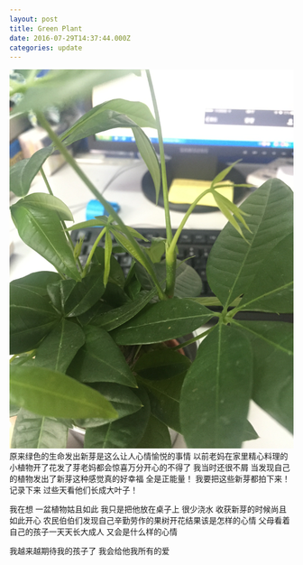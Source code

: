 ```yaml
---
layout: post
title: Green Plant
date: 2016-07-29T14:37:44.000Z
categories: update
---
```

<img src="/images/fulls/plant.jpg" class="fit image">
原来绿色的生命发出新芽是这么让人心情愉悦的事情
以前老妈在家里精心料理的小植物开了花发了芽老妈都会惊喜万分开心的不得了
我当时还很不屑
当发现自己的植物发出了新芽这种感觉真的好幸福
全是正能量！
我要把这些新芽都拍下来！
记录下来
过些天看他们长成大叶子！

我在想
一盆植物姑且如此
我只是把他放在桌子上
很少浇水
收获新芽的时候尚且如此开心
农民伯伯们发现自己辛勤劳作的果树开花结果该是怎样的心情
父母看着自己的孩子一天天长大成人
又会是什么样的心情

我越来越期待我的孩子了
我会给他我所有的爱
